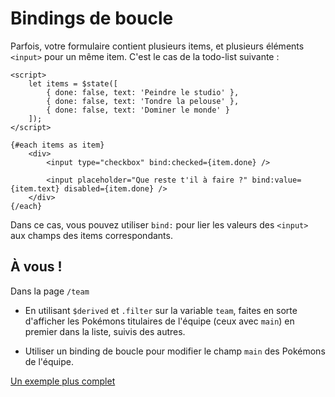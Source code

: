 # Bindings de boucle

Parfois, votre formulaire contient plusieurs items, et plusieurs éléments `<input>` pour un même
item. C'est le cas de la todo-list suivante :

```svelte
<script>
	let items = $state([
		{ done: false, text: 'Peindre le studio' },
		{ done: false, text: 'Tondre la pelouse' },
		{ done: false, text: 'Dominer le monde' }
	]);
</script>

{#each items as item}
	<div>
		<input type="checkbox" bind:checked={item.done} />

		<input placeholder="Que reste t'il à faire ?" bind:value={item.text} disabled={item.done} />
	</div>
{/each}
```

Dans ce cas, vous pouvez utiliser `bind:` pour lier les valeurs des `<input>` aux champs des items
correspondants.

## À vous !

<section class='task'>

Dans la page `/team`

- En utilisant `$derived` et `.filter` sur la variable `team`, faites en sorte d'afficher les
  Pokémons titulaires de l'équipe (ceux avec `main`) en premier dans la liste, suivis des autres.

- Utiliser un binding de boucle pour modifier le champ `main` des Pokémons de l'équipe.

</section>

[Un exemple plus complet](https://svelte.dev/examples/each-block-bindings)
